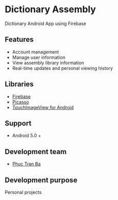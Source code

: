 # Dictionary Assembly

Dictionary Android App using Firebase

## Features 
* Account management
* Manage user information
* View assembly library information
* Real-time updates and personal viewing history

## Libraries 
* [Firebase](https://github.com/firebase/)
* [Picasso](https://github.com/square/picasso)
* [TouchImageView for Android](https://github.com/MikeOrtiz/TouchImageView)

## Support
* Android 5.0 +

## Development team
* [Phuc Tran Ba](https://github.com/TranBaPhuc1999)

## Development purpose
Personal projects
